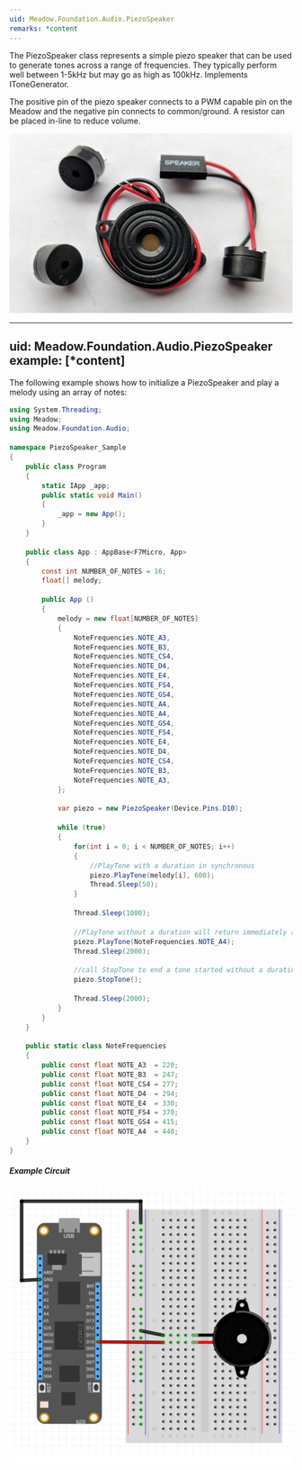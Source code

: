 ```yaml
---
uid: Meadow.Foundation.Audio.PiezoSpeaker
remarks: *content
---
```


The PiezoSpeaker class represents a simple piezo speaker that can be used to generate tones across a range of frequencies. They typically perform well between 1-5kHz but may go as high as 100kHz. Implements IToneGenerator.

The positive pin of the piezo speaker connects to a PWM capable pin on the Meadow and the negative pin connects to common/ground. A resistor can be placed in-line to reduce volume.

![](/API_Assets/Meadow.Foundation.Audio.PiezoSpeaker/img_PiezoSpeaker.jpg)

---
uid: Meadow.Foundation.Audio.PiezoSpeaker
example: [*content]
---

The following example shows how to initialize a PiezoSpeaker and play a melody using an array of notes:

```csharp
using System.Threading;
using Meadow;
using Meadow.Foundation.Audio;

namespace PiezoSpeaker_Sample
{
    public class Program
    {
        static IApp _app; 
        public static void Main()
        {
            _app = new App();
        }
    }
    
    public class App : AppBase<F7Micro, App>
    {
        const int NUMBER_OF_NOTES = 16;
        float[] melody;

        public App ()
        {
            melody = new float[NUMBER_OF_NOTES] 
            {
                NoteFrequencies.NOTE_A3,
                NoteFrequencies.NOTE_B3,
                NoteFrequencies.NOTE_CS4,
                NoteFrequencies.NOTE_D4,
                NoteFrequencies.NOTE_E4,
                NoteFrequencies.NOTE_FS4,
                NoteFrequencies.NOTE_GS4,
                NoteFrequencies.NOTE_A4,
                NoteFrequencies.NOTE_A4,
                NoteFrequencies.NOTE_GS4,
                NoteFrequencies.NOTE_FS4,
                NoteFrequencies.NOTE_E4,
                NoteFrequencies.NOTE_D4,
                NoteFrequencies.NOTE_CS4,
                NoteFrequencies.NOTE_B3,
                NoteFrequencies.NOTE_A3,
            };

            var piezo = new PiezoSpeaker(Device.Pins.D10);

            while (true)
            {
                for(int i = 0; i < NUMBER_OF_NOTES; i++)
                {
                    //PlayTone with a duration in synchronous
                    piezo.PlayTone(melody[i], 600);
                    Thread.Sleep(50);
                }
                
                Thread.Sleep(1000);

                //PlayTone without a duration will return immediately and play the tone
                piezo.PlayTone(NoteFrequencies.NOTE_A4);
                Thread.Sleep(2000);

                //call StopTone to end a tone started without a duration
                piezo.StopTone();

                Thread.Sleep(2000);
            }
        }
    }

    public static class NoteFrequencies
    {
        public const float NOTE_A3  = 220;
        public const float NOTE_B3  = 247;
        public const float NOTE_CS4 = 277;
        public const float NOTE_D4  = 294;
        public const float NOTE_E4  = 330;
        public const float NOTE_FS4 = 370;
        public const float NOTE_GS4 = 415;
        public const float NOTE_A4  = 440;
    }
}
```

##### Example Circuit

![](/API_Assets/Meadow.Foundation.Audio.PiezoSpeaker/PiezoSpeaker.svg)